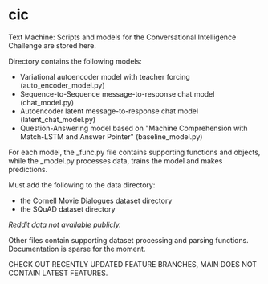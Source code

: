 # cic
Text Machine: Scripts and models for the Conversational Intelligence Challenge are stored here. 

Directory contains the following models:

- Variational autoencoder model with teacher forcing (auto_encoder_model.py)
- Sequence-to-Sequence message-to-response chat model (chat_model.py)
- Autoencoder latent message-to-response chat model (latent_chat_model.py)
- Question-Answering model based on "Machine Comprehension with Match-LSTM and Answer Pointer" (baseline_model.py)

For each model, the \_func.py file contains supporting functions and objects, while the \_model.py processes data, trains the model and makes predictions.

Must add the following to the data directory:
- the Cornell Movie Dialogues dataset directory
- the SQuAD dataset directory

*Reddit data not available publicly.*

Other files contain supporting dataset processing and parsing functions. Documentation is sparse for the moment.

CHECK OUT RECENTLY UPDATED FEATURE BRANCHES, MAIN DOES NOT CONTAIN LATEST FEATURES.
